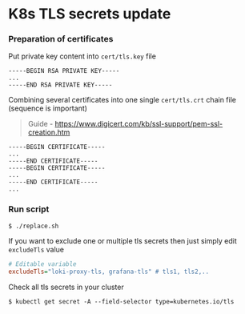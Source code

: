 # K8s TLS secrets update

### Preparation of certificates

Put private key content into `cert/tls.key` file

```
-----BEGIN RSA PRIVATE KEY-----
...
-----END RSA PRIVATE KEY-----
```

Combining several certificates into one single `cert/tls.crt` chain file (sequence is important)

> Guide - https://www.digicert.com/kb/ssl-support/pem-ssl-creation.htm

```
-----BEGIN CERTIFICATE-----
...
-----END CERTIFICATE-----
-----BEGIN CERTIFICATE-----
...
-----END CERTIFICATE-----
...
```

### Run script

```shell
$ ./replace.sh
```

If you want to exclude one or multiple tls secrets then just simply edit `excludeTls` value

```ini
# Editable variable
excludeTls="loki-proxy-tls, grafana-tls" # tls1, tls2,..
```

Check all tls secrets in your cluster

```shell
$ kubectl get secret -A --field-selector type=kubernetes.io/tls
```
